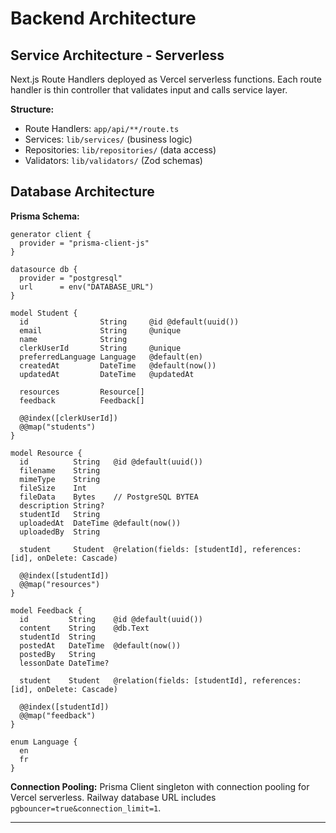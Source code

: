 # Backend Architecture

## Service Architecture - Serverless

Next.js Route Handlers deployed as Vercel serverless functions. Each route handler is thin controller that validates input and calls service layer.

**Structure:**
- Route Handlers: `app/api/**/route.ts`
- Services: `lib/services/` (business logic)
- Repositories: `lib/repositories/` (data access)
- Validators: `lib/validators/` (Zod schemas)

## Database Architecture

**Prisma Schema:**
```prisma
generator client {
  provider = "prisma-client-js"
}

datasource db {
  provider = "postgresql"
  url      = env("DATABASE_URL")
}

model Student {
  id                String     @id @default(uuid())
  email             String     @unique
  name              String
  clerkUserId       String     @unique
  preferredLanguage Language   @default(en)
  createdAt         DateTime   @default(now())
  updatedAt         DateTime   @updatedAt

  resources         Resource[]
  feedback          Feedback[]

  @@index([clerkUserId])
  @@map("students")
}

model Resource {
  id          String   @id @default(uuid())
  filename    String
  mimeType    String
  fileSize    Int
  fileData    Bytes    // PostgreSQL BYTEA
  description String?
  studentId   String
  uploadedAt  DateTime @default(now())
  uploadedBy  String

  student     Student  @relation(fields: [studentId], references: [id], onDelete: Cascade)

  @@index([studentId])
  @@map("resources")
}

model Feedback {
  id         String    @id @default(uuid())
  content    String    @db.Text
  studentId  String
  postedAt   DateTime  @default(now())
  postedBy   String
  lessonDate DateTime?

  student    Student   @relation(fields: [studentId], references: [id], onDelete: Cascade)

  @@index([studentId])
  @@map("feedback")
}

enum Language {
  en
  fr
}
```

**Connection Pooling:**
Prisma Client singleton with connection pooling for Vercel serverless. Railway database URL includes `pgbouncer=true&connection_limit=1`.

---
